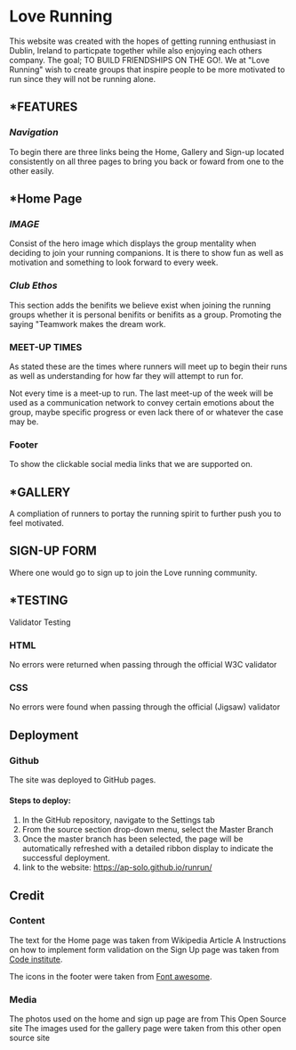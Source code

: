 # Love Running

This website was created with the hopes of getting running enthusiast in Dublin, Ireland to particpate together while also enjoying each others company. The goal; TO BUILD FRIENDSHIPS ON THE GO!.
We at "Love Running" wish to create groups that inspire people to be more motivated to run since they will not be running alone.

## *FEATURES

### *Navigation*
To begin there are three links being the Home, Gallery and Sign-up located consistently on all three pages to bring you back or foward from one to the other easily.

## *Home Page
### *IMAGE*
Consist of the hero image which displays the group mentality when deciding to join your running companions. It is there to show fun as well as motivation and something to look forward to every week.

### *Club Ethos*
This section adds the benifits we believe exist when joining the running groups whether it is personal benifits or benifits as a group. Promoting the saying "Teamwork makes the dream work.

### MEET-UP TIMES
As stated these are the times where runners will meet up to begin their runs as well as understanding for how far they will attempt to run for.

Not every time is a meet-up to run. The last meet-up of the week will be used as a communication network to convey certain emotions about the group, maybe specific progress or even lack there of or whatever the case may be.

### Footer
To show the clickable social media links that we are supported on.

## *GALLERY

A compliation of runners to portay the running spirit to further push you to feel motivated.

## SIGN-UP FORM
Where one would go to sign up to join the Love running community.



## *TESTING

Validator Testing
### HTML
No errors were returned when passing through the official W3C validator
### CSS
No errors were found when passing through the official (Jigsaw) validator

## Deployment

### Github
The site was deployed to GitHub pages.
#### Steps to deploy:
1. In the GitHub repository, navigate to the Settings tab
2. From the source section drop-down menu, select the Master Branch
3. Once the master branch has been selected, the page will be automatically refreshed with a detailed ribbon display to indicate the successful deployment.
4. link to the website: https://ap-solo.github.io/runrun/

## Credit
### Content
The text for the Home page was taken from Wikipedia Article A
Instructions on how to implement form validation on the Sign Up page was taken from [Code institute](https://code-institute-org.github.io/love-running-2.0/index.html).

The icons in the footer were taken from [Font awesome](https://fontawesome.com/).
### Media
The photos used on the home and sign up page are from This Open Source site
The images used for the gallery page were taken from this other open source site